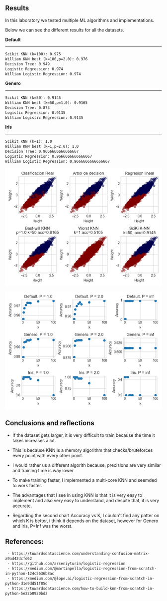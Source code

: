 ## Results

In this laboratory we tested multiple ML algorithms and implementations.

Below we can see the different results for all the datasets. 



**Default**
**************************************************
    Scikit KNN (k=100): 0.975
    William KNN best (k=100,p=2.0): 0.976
    Decision Tree: 0.949
    Logistic Regression: 0.974
    William Logistic Regression: 0.974


**Genero**
**************************************************
    Scikit KNN (k=50): 0.9145
    William KNN best (k=50,p=1.0): 0.9165
    Decision Tree: 0.873
    Logistic Regression: 0.9135
    William Logistic Regression: 0.9135


**Iris**
**************************************************
    Scikit KNN (k=1): 1.0
    William KNN best (k=1,p=2.0): 1.0
    Decision Tree: 0.9666666666666667
    Logistic Regression: 0.9666666666666667
    William Logistic Regression: 0.9666666666666667

![](h%20vs%20w.png)

![](k%20vs%20acc.png)


## Conclusions and reflections

- If the dataset gets larger, it is very difficult to train because the time it takes increases a lot. 
  
- This is because KNN is a memory algorithm that checks/bruteforces every point with every other point.

- I would rather us a different algorith because, precisions are very similar and training time is way lower

- To make training faster, I implemented a multi-core KNN and seemded to work faster.

- The advantages that I see in using KNN is that it is very easy to implement and also very easy to understand, and despite that, it is very accurate.

- Regarding the second chart Accuracy vs K, I couldn't find any patter on which K is better, i think it depends on the dataset, however for Genero and Iris, P=Inf was the worst.



## References:
     - https://towardsdatascience.com/understanding-confusion-matrix-a9ad42dcfd62
     - https://github.com/arseniyturin/logistic-regression
     - https://medium.com/@martinpella/logistic-regression-from-scratch-in-python-124c5636b8ac
     - https://medium.com/@lope.ai/logistic-regression-from-scratch-in-python-d1e9dd51f85d
     - https://towardsdatascience.com/how-to-build-knn-from-scratch-in-python-5e22b8920bd2
    
    

